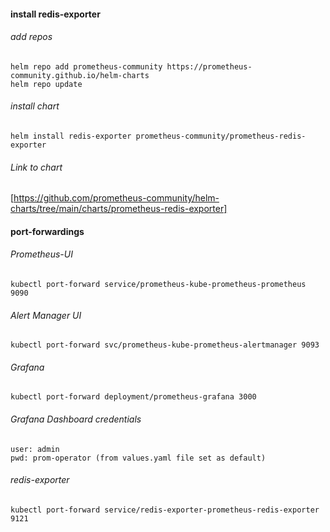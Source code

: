 #### install redis-exporter
###### add repos
    helm repo add prometheus-community https://prometheus-community.github.io/helm-charts
    helm repo update

###### install chart
    helm install redis-exporter prometheus-community/prometheus-redis-exporter

###### Link to chart
[https://github.com/prometheus-community/helm-charts/tree/main/charts/prometheus-redis-exporter]


#### port-forwardings
###### Prometheus-UI
    kubectl port-forward service/prometheus-kube-prometheus-prometheus 9090
    
###### Alert Manager UI
    kubectl port-forward svc/prometheus-kube-prometheus-alertmanager 9093

###### Grafana
    kubectl port-forward deployment/prometheus-grafana 3000

###### Grafana Dashboard credentials
    user: admin
    pwd: prom-operator (from values.yaml file set as default)

###### redis-exporter 
    kubectl port-forward service/redis-exporter-prometheus-redis-exporter 9121

